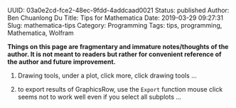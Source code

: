 UUID: 03a0e2cd-fce2-48ec-9fdd-4addcaad0021
Status: published
Author: Ben Chuanlong Du
Title: Tips for Mathematica
Date: 2019-03-29 09:27:31
Slug: mathematica-tips
Category: Programming
Tags: tips, programming, Mathematica, Wolfram

**Things on this page are fragmentary and immature notes/thoughts of the author. It is not meant to readers but rather for convenient reference of the author and future improvement.**
 
1. Drawing tools, 
    under a plot, click more, click drawing tools ...

2. to export results of GraphicsRow, use the `Export` function
    mouse click seems not to work well even if you select all subplots ...
